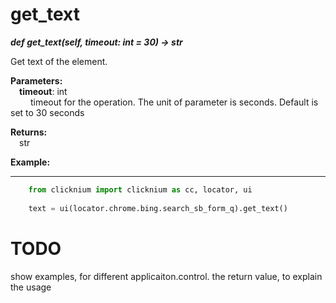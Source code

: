 # get_text
***def get_text(self, timeout: int = 30) -> str***  

Get text of the element.

**Parameters:**    
    &emsp;**timeout**: int  
        &emsp;&emsp; timeout for the operation. The unit of parameter is seconds. Default is set to 30 seconds  

**Returns:**  
    &emsp;str

**Example:**
***
```python
    from clicknium import clicknium as cc, locator, ui
    
    text = ui(locator.chrome.bing.search_sb_form_q).get_text()
```

# TODO
show examples, for different applicaiton.control. the return value, to explain the usage